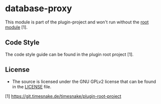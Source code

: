 # database-proxy

This module is part of the plugin-project and won't run without
the [root module](https://git.timesnake.de/timesnake/plugin-root-project) [1].

## Code Style

The code style guide can be found in the plugin root project [1].

## License

- The source is licensed under the GNU GPLv2 license that can be found in the [LICENSE](LICENSE)
  file.

[1] https://git.timesnake.de/timesnake/plugin-root-project